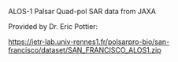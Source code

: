 ALOS-1 Palsar Quad-pol SAR data from JAXA

Provided by Dr. Eric Pottier:

https://ietr-lab.univ-rennes1.fr/polsarpro-bio/san-francisco/dataset/SAN_FRANCISCO_ALOS1.zip
